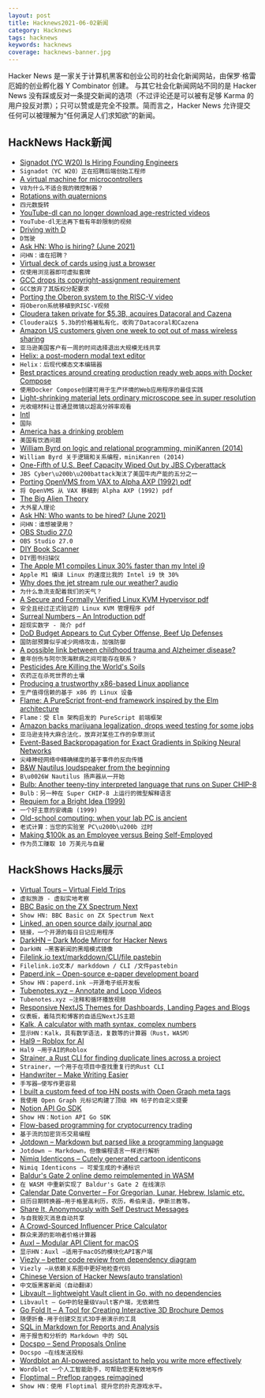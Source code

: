 ```yaml
---
layout: post
title: Hacknews2021-06-02新闻
category: Hacknews
tags: hacknews
keywords: hacknews
coverage: hacknews-banner.jpg
---
```


Hacker News 是一家关于计算机黑客和创业公司的社会化新闻网站，由保罗·格雷厄姆的创业孵化器 Y Combinator 创建。
与其它社会化新闻网站不同的是 Hacker News 没有踩或反对一条提交新闻的选项（不过评论还是可以被有足够 Karma 的用户投反对票）；只可以赞或是完全不投票。简而言之，Hacker News 允许提交任何可以被理解为“任何满足人们求知欲”的新闻。

## HackNews Hack新闻


- [Signadot (YC W20) Is Hiring Founding Engineers](https://www.workatastartup.com/jobs/42298)
- `Signadot（YC W20）正在招聘后端创始工程师`
- [A virtual machine for microcontrollers](https://blog.toit.io/why-doesnt-v8-fit-on-my-microcontroller-71dc6e2d8f5c)
- `V8为什么不适合我的微控制器？`
- [Rotations with quaternions](https://imadr.github.io/rotations-with-quaternions/)
- `四元数旋转`
- [YouTube-dl can no longer download age-restricted videos](https://github.com/ytdl-org/youtube-dl/issues/28578)
- `YouTube-dl无法再下载有年龄限制的视频`
- [Driving with D](https://dlang.org/blog/2021/06/01/driving-with-d/)
- `D驾驶`
- [Ask HN: Who is hiring? (June 2021)](item?id=27355392)
- `问HN：谁在招聘？ `
- [Virtual deck of cards using just a browser](https://playingcards.io/)
- `仅使用浏览器即可虚拟套牌`
- [GCC drops its copyright-assignment requirement](https://lwn.net/Articles/857791/)
- `GCC放弃了其版权分配要求`
- [Porting the Oberon system to the RISC-V video](https://www.youtube.com/watch?v=gpGgeXHZr0M&t=21420s)
- `将Oberon系统移植到RISC-V视频`
- [Cloudera taken private for $5.3B, acquires Datacoral and Cazena](https://blog.cloudera.com/turning-the-page/)
- `Cloudera以$ 5.3b的价格被私有化，收购了Datacoral和Cazena`
- [Amazon US customers given one week to opt out of mass wireless sharing](https://www.theguardian.com/technology/2021/jun/01/amazon-us-customers-given-one-week-to-opt-out-of-mass-wireless-sharing)
- `亚马逊美国客户有一周的时间选择退出大规模无线共享`
- [Helix: a post-modern modal text editor](https://helix-editor.com/)
- `Helix：后现代模态文本编辑器`
- [Best practices around creating production ready web apps with Docker Compose](https://nickjanetakis.com/blog/best-practices-around-production-ready-web-apps-with-docker-compose)
- `使用Docker Compose创建可用于生产环境的Web应用程序的最佳实践`
- [Light-shrinking material lets ordinary microscope see in super resolution](https://phys.org/news/2021-06-light-shrinking-material-ordinary-microscope-super.html)
- `光收缩材料让普通显微镜以超高分辨率观看`
- [Intl](https://developer.mozilla.org/en-US/docs/Web/JavaScript/Reference/Global_Objects/Intl)
- `国际`
- [America has a drinking problem](https://www.theatlantic.com/magazine/archive/2021/07/america-drinking-alone-problem/619017/)
- `美国有饮酒问题`
- [William Byrd on logic and relational programming, miniKanren (2014)](https://www.infoq.com/interviews/byrd-relational-programming-minikanren/)
- `William Byrd 关于逻辑和关系编程，miniKanren (2014)`
- [One-Fifth of U.S. Beef Capacity Wiped Out by JBS Cyberattack](https://www.bloomberg.com/news/articles/2021-05-31/meat-is-latest-cyber-victim-as-hackers-hit-top-supplier-jbs)
- `JBS Cyber\u200b\u200battack淘汰了美国牛肉产能的五分之一`
- [Porting OpenVMS from VAX to Alpha AXP (1992) pdf](https://www.hpl.hp.com/hpjournal/dtj/vol4num4/vol4num4art7.pdf)
- `将 OpenVMS 从 VAX 移植到 Alpha AXP (1992) pdf`
- [The Big Alien Theory](http://thebigalientheory.com/)
- `大外星人理论`
- [Ask HN: Who wants to be hired? (June 2021)](item?id=27355390)
- `问HN：谁想被录用？ `
- [OBS Studio 27.0](https://github.com/obsproject/obs-studio/releases/tag/27.0.0)
- `OBS Studio 27.0`
- [DIY Book Scanner](https://www.diybookscanner.org/)
- `DIY图书扫描仪`
- [The Apple M1 compiles Linux 30% faster than my Intel i9](https://www.jeffgeerling.com/blog/2021/apple-m1-compiles-linux-30-faster-my-intel-i9)
- `Apple M1 编译 Linux 的速度比我的 Intel i9 快 30%`
- [Why does the jet stream rule our weather? audio](https://www.bbc.co.uk/programmes/p067lplj)
- `为什么急流支配着我们的天气？`
- [A Secure and Formally Verified Linux KVM Hypervisor pdf](http://nieh.net/pubs/ieeesp2021_kvm.pdf)
- `安全且经过正式验证的 Linux KVM 管理程序 pdf`
- [Surreal Numbers – An Introduction pdf](https://www.tondering.dk/download/sur16.pdf)
- `超现实数字 - 简介 pdf`
- [DoD Budget Appears to Cut Cyber Offense, Beef Up Defenses](https://breakingdefense.com/2021/06/dod-budget-appears-to-cut-cyber-offense-beef-up-defenses/)
- `国防部预算似乎减少网络攻击，加强防御`
- [A possible link between childhood trauma and Alzheimer disease?](https://padiracinnovation.org/News/2021/06/a-possible-link-between-childhood-trauma-and-alzheimer-disease)
- `童年创伤与阿尔茨海默病之间可能存在联系？`
- [Pesticides Are Killing the World's Soils](https://www.scientificamerican.com/article/pesticides-are-killing-the-worlds-soils/)
- `农药正在杀死世界的土壤`
- [Producing a trustworthy x86-based Linux appliance](https://mjg59.dreamwidth.org/57199.html)
- `生产值得信赖的基于 x86 的 Linux 设备`
- [Flame: A PureScript front-end framework inspired by the Elm architecture](https://github.com/easafe/purescript-flame)
- `Flame：受 Elm 架构启发的 PureScript 前端框架`
- [Amazon backs marijuana legalization, drops weed testing for some jobs](https://www.reuters.com/technology/amazon-backs-marijuana-legalization-drops-weed-testing-some-jobs-2021-06-02/)
- `亚马逊支持大麻合法化，放弃对某些工作的杂草测试`
- [Event-Based Backpropagation for Exact Gradients in Spiking Neural Networks](https://arxiv.org/abs/2009.08378)
- `尖峰神经网络中精确梯度的基于事件的反向传播`
- [B&W Nautilus loudspeaker from the beginning](https://www.bowerswilkins.com/blog/products/history-of-nautilus)
- `B\u0026W Nautilus 扬声器从一开始`
- [Bulb: Another teeny-tiny interpreted language that runs on Super CHIP-8](https://internet-janitor.itch.io/bulb)
- `Bulb：另一种在 Super CHIP-8 上运行的微型解释语言`
- [Requiem for a Bright Idea (1999)](https://www.forbes.com/forbes/1999/1101/6411390a.html)
- `一个好主意的安魂曲 (1999)`
- [Old-school computing: when your lab PC is ancient](https://www.nature.com/articles/d41586-021-01431-y)
- `老式计算：当您的实验室 PC\u200b\u200b 过时`
- [Making $100k as an Employee versus Being Self-Employed](https://calebporzio.com/making-100k-as-an-employee-versus-being-self-employed)
- `作为员工赚取 10 万美元与自雇`


## HackShows Hacks展示

- [ Virtual Tours – Virtual Field Trips](https://gez.la)
- `虚拟旅游 - 虚拟实地考察`
- [ BBC Basic on the ZX Spectrum Next](http://www.breakintoprogram.co.uk/projects/spectrum-next-projects/bbc-basic-for-the-spectrum-next-introduction)
- `Show HN: BBC Basic on ZX Spectrum Next`
- [ Linked, an open source daily journal app](https://github.com/muc-dev/linked)
- `链接，一个开源的每日日记应用程序`
- [ DarkHN – Dark Mode Mirror for Hacker News](https://darkhn.herokuapp.com/)
- `DarkHN –黑客新闻的黑暗模式镜像`
- [ Filelink.io text/markddown/CLI/file pastebin](https://filelink.io)
- `Filelink.io文本/ markddown / CLI /文件pastebin`
- [ Paperd.ink – Open-source e-paper development board](https://paperd.ink)
- `Show HN：paperd.ink –开源电子纸开发板`
- [ Tubenotes.xyz – Annotate and Loop Videos](https://tubenotes.xyz/)
- `Tubenotes.xyz –注释和循环播放视频`
- [ Responsive NextJS Themes for Dashboards, Landing Pages and Blogs](https://creativedesignsguru.com/category/nextjs/)
- `仪表板，着陆页和博客的自适应NextJS主题`
- [ Kalk, A calculator with math syntax, complex numbers](https://kalk.strct.net)
- `显示HN：Kalk，具有数学语法，复数等的计算器（Rust，WASM）`
- [ Hal9 – Roblox for AI](https://hal9.ai/)
- `Hal9 –用于AI的Roblox`
- [ Strainer, a Rust CLI for finding duplicate lines across a project](https://github.com/brundonsmith/strainer)
- `Strainer，一个用于在项目中查找重复行的Rust CLI`
- [ Handwriter – Make Writing Easier](https://github.com/sherlockdoyle/Handwriter)
- `手写器–使写作更容易`
- [ I built a custom feed of top HN posts with Open Graph meta tags](https://www.presbot.com/feed/)
- `我使用 Open Graph 元标记构建了顶级 HN 帖子的自定义提要`
- [ Notion API Go SDK](https://github.com/jomei/notionapi)
- `Show HN：Notion API Go SDK`
- [ Flow-based programming for cryptocurrency trading](https://mirotomi.com/flow)
- `基于流的加密货币交易编程`
- [ Jotdown – Markdown but parsed like a programming language](https://jotdown.online/)
- `Jotdown – Markdown，但像编程语言一样进行解析`
- [ Nimiq Identicons – Cutely generated cartoon identicons](https://github.com/nimiq/identicons)
- `Nimiq Identicons – 可爱生成的卡通标识`
- [ Baldur's Gate 2 online demo reimplemented in WASM](https://personal-1094.web.app/gemrb.html)
- `在 WASM 中重新实现了 Baldur's Gate 2 在线演示`
- [ Calendar Date Converter – For Gregorian, Lunar, Hebrew, Islamic etc.](https://stephenweixu.github.io/calendar-converter)
- `日历日期转换器–用于格里高利历，农历，希伯来语，伊斯兰教等。`
- [ Share It, Anonymously with Self Destruct Messages](https://www.pastenow.me/create)
- `与自我毁灭消息自动共享`
- [ A Crowd-Sourced Influencer Price Calculator](https://collabstr.com/influencer-price-calculator)
- `群众来源的影响者价格计算器`
- [ Auxl – Modular API Client for macOS](https://auxl.io)
- `显示HN：Auxl –适用于macOS的模块化API客户端`
- [ Viezly – better code review from dependency diagram](https://viezly.com/)
- `Viezly –从依赖关系图中更好地检查代码`
- [ Chinese Version of Hacker News(auto translation)](https://news.zhanyichu.cn)
- `中文版黑客新闻（自动翻译）`
- [ Libvault – lightweight Vault client in Go, with no dependencies](https://github.com/canidam/libvault)
- `Libvault – Go中的轻量级Vault客户端，无依赖性`
- [ Go Fold It – A Tool for Creating Interactive 3D Brochure Demos](http://gofoldit.com/demo)
- `随便折叠-用于创建交互式3D手册演示的工具`
- [ SQL in Markdown for Reports and Analysis](https://www.evidence.dev)
- `用于报告和分析的 Markdown 中的 SQL`
- [ Docspo – Send Proposals Online](https://app.docspo.com/createDocument)
- `Docspo –在线发送投标`
- [ Wordblot an AI-powered assistant to help you write more effectively](https://wordblot.ai)
- `Wordblot 一个人工智能助手，可帮助您更有效地写作`
- [ Floptimal – Preflop ranges reimagined](https://floptimal.com)
- `Show HN：使用 Floptimal 提升您的扑克游戏水平。`

